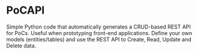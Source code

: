 # PoCAPI
Simple Python code that automatically generates a CRUD-based REST API for PoCs.
Useful when prototyping front-end applications.
Define your own models (entities/tables) and use the REST API to Create, Read, Update and Delete data.

